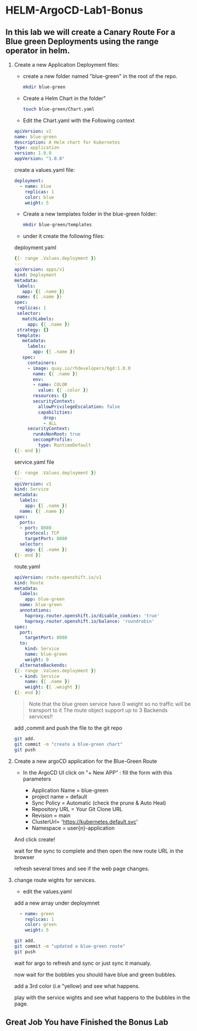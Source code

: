 # HELM-ArgoCD-Lab1-Bonus

## In this lab we will create a Canary Route For a Blue green Deployments using the range operator in helm.

1. Create a new Application Deployment files:

   - create a new folder named  "blue-green" in the root of the repo.

     ```Bash
     mkdir blue-green
     ```

   - Create a Helm Chart in the folder"

     ```Bash
     touch blue-green/Chart.yaml
     ```

   - Edit the Chart.yaml with the Following context

   ```YAML
   apiVersion: v2
   name: blue-green
   description: A Helm chart for Kubernetes
   type: application
   version: 1.0.0
   appVersion: "1.0.0"
   ```

   create a values.yaml file:

   ```YAML
   deployment:
     - name: blue
       replicas: 1
       color: blue
       weight: 5
   ```

   - Create a new templates folder in the blue-green folder:

     ```Bash
     mkdir blue-green/templates
     ```

   - under it create the following files:

    deployment.yaml

     ```YAML
    {{- range .Values.deployment }}
    ---
    apiVersion: apps/v1
    kind: Deployment
    metadata:
      labels:
        app: {{ .name }}
      name: {{ .name }}
    spec:
      replicas: 1
      selector:
        matchLabels:
          app: {{ .name }}
      strategy: {}
      template:
        metadata:
          labels:
            app: {{ .name }}
        spec:
          containers:
          - image: quay.io/rhdevelopers/bgd:1.0.0
            name: {{ .name }}
            env:
            - name: COLOR
              value: {{ .color }}
            resources: {}
            securityContext:
              allowPrivilegeEscalation: false
              capabilities:
                drop:
                - ALL
          securityContext:
            runAsNonRoot: true
            seccompProfile:
              type: RuntimeDefault
    {{- end }}
     ```

    service.yaml file

    ```YAML
    {{- range .Values.deployment }}
    ---
    apiVersion: v1
    kind: Service
    metadata:
      labels:
        app: {{ .name }}
      name: {{ .name }}
    spec:
      ports:
      - port: 8080
        protocol: TCP
        targetPort: 8080
      selector:
        app: {{ .name }}
    {{- end }}
    ```

    route.yaml

    ```YAML
    apiVersion: route.openshift.io/v1
    kind: Route
    metadata:
      labels:
        app: blue-green
      name: blue-green
      annotations:
        haproxy.router.openshift.io/disable_cookies: 'true'
        haproxy.router.openshift.io/balance: 'roundrobin'
    spec:
      port:
        targetPort: 8080
      to:
        kind: Service
        name: blue-green
        weight: 0
      alternateBackends:
    {{- range .Values.deployment }}
      - kind: Service
        name: {{ .name }}
        weight: {{ .weight }}
    {{- end }}
    ```

    > Note that the blue green service have 0 weight so no traffic will be transport to it
    > The route object support up to 3 Backends services!!

   add ,commit and push the file to the git repo

     ```bash
     git add.
     git commit -m "create a blue-green chart"
     git push
     ```

2. Create a new argoCD application for the Blue-Green Route

   - In the ArgoCD UI click on "+ New APP" :
   fill the form with this parameters

      - Application Name = blue-green
      - project name = default
      - Sync Policy = Automatic (check the prune & Auto Heal)
      - Repository URL = Your Git Clone URL
      - Revision = main
      - ClusterUrl= 'https://kubernetes.default.svc'
      - Namespace = user{n}-application

   And click create!

   wait for the sync to complete and then open the new route URL in the browser

   refresh several times and see if the web page changes.

3. change route wights for services.

   - edit the values.yaml

   add a new array under deploymnet

   ```YAML
     - name: green
       replicas: 1
       color: green
       weight: 5
   ```

     ```bash
     git add.
     git commit -m "updated a blue-green route"
     git push
     ```

   wait for argo to refresh and sync or just sync it manualy.

   now wait for the bobbles you should have blue and green bubbles.

   add a 3rd color (i.e "yellow) and see what happens.

   play with the service wights and see what happens to the bubbles in the page.

## Great Job You have Finished the Bonus Lab
